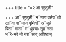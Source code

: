 +++
title = "०२ आ सुष्टुती"

+++
आ᳓ सुष्टुती᳓ न᳓मसा वर्तय᳓ध्यै  
द्या᳓वा वा᳓जाय पृथिवी᳓ अ᳓मृध्रे  
पिता᳓ माता᳓ म᳓धुवचाः सुह᳓स्ता  
भ᳓रे-भरे नो यश᳓साव् अविष्टाम्